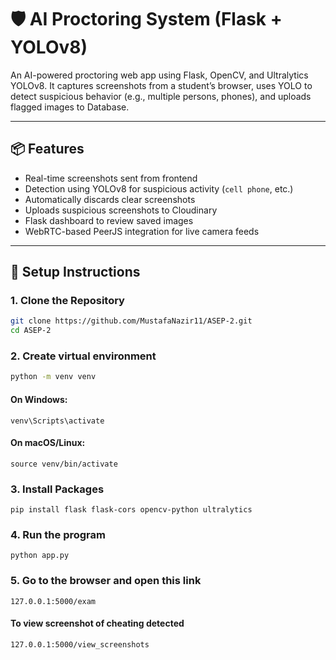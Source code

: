 # 🛡️ AI Proctoring System (Flask + YOLOv8)

An AI-powered proctoring web app using Flask, OpenCV, and Ultralytics YOLOv8. It captures screenshots from a student’s browser, uses YOLO to detect suspicious behavior (e.g., multiple persons, phones), and uploads flagged images to Database.

---

## 📦 Features

- Real-time screenshots sent from frontend
- Detection using YOLOv8 for suspicious activity (`cell phone`, etc.)
- Automatically discards clear screenshots
- Uploads suspicious screenshots to Cloudinary
- Flask dashboard to review saved images
- WebRTC-based PeerJS integration for live camera feeds

---

## 🚀 Setup Instructions

### 1. Clone the Repository

```bash
git clone https://github.com/MustafaNazir11/ASEP-2.git
cd ASEP-2
```


### 2. Create virtual environment
```bash
python -m venv venv
```
#### On Windows:
```
venv\Scripts\activate
```
#### On macOS/Linux:
```
source venv/bin/activate
```
### 3. Install Packages
```
pip install flask flask-cors opencv-python ultralytics
```

### 4. Run the program 

```
python app.py
```
### 5. Go to the browser and open this link
```
127.0.0.1:5000/exam
```
#### To view screenshot of cheating detected
```
127.0.0.1:5000/view_screenshots
```
